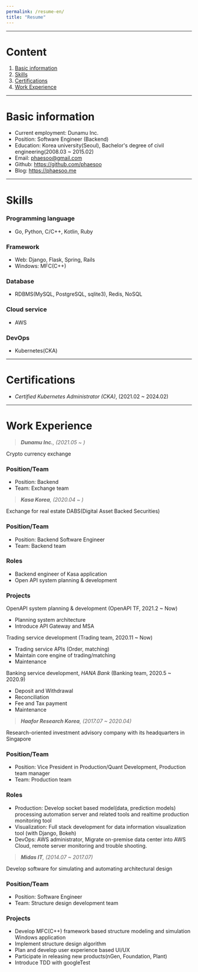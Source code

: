 ```yaml
---
permalink: /resume-en/
title: "Resume"
---
```



---


# Content

1. [Basic information](#basic-information)
1. [Skills](#skills)
1. [Certifications](#certifications)
1. [Work Experience](#work-experience)


---


# Basic information

- Current employment: Dunamu Inc.
- Position: Software Engineer (Backend)
- Education: Korea university(Seoul), Bachelor's degree of civil engineering(2008.03 ~ 2015.02)
- Email: phaesoo@gmail.com
- Github: https://github.com/phaesoo
- Blog: https://phaesoo.me


---


# Skills

### Programming language
- Go, Python, C/C++, Kotlin, Ruby

### Framework
- Web: Django, Flask, Spring, Rails
- Windows: MFC(C++)

### Database
- RDBMS(MySQL, PostgreSQL, sqlite3), Redis, NoSQL

### Cloud service
- AWS

### DevOps
- Kubernetes(CKA)


---


# Certifications

- *Certified Kubernetes Administrator (CKA)*, (2021.02 ~ 2024.02)


---


# Work Experience

> ***Dunamu Inc.**, (2021.05 ~ )*

Crypto currency exchange

### Position/Team
- Position: Backend
- Team: Exchange team


> ***Kasa Korea**, (2020.04 ~ )*

Exchange for real estate DABS(Digital Asset Backed Securities)

### Position/Team
- Position: Backend Software Engineer
- Team: Backend team

### Roles
- Backend engineer of Kasa application
- Open API system planning & development

### Projects
OpenAPI system planning & development (OpenAPI TF,  2021.2 ~ Now)
- Planning system architecture
- Introduce API Gateway and MSA

Trading service development (Trading team, 2020.11 ~ Now)
- Trading service APIs (Order, matching)
- Maintain core engine of trading/matching
- Maintenance 

Banking service development, *HANA Bank* (Banking team, 2020.5 ~ 2020.9)
- Deposit and Withdrawal
- Reconciliation
- Fee and Tax payment
- Maintenance 


> ***Haafor Research Korea**, (2017.07 ~ 2020.04)*

Research-oriented investment advisory company with its headquarters in Singapore

### Position/Team
- Position: Vice President in Production/Quant Development, Production team manager
- Team: Production team

### Roles
- Production: Develop socket based model(data, prediction models) processing automation server and related tools and realtime production monitoring tool
- Visualization: Full stack development for data information visualization tool (with Django, Bokeh)
- DevOps: AWS administrator, Migrate on-premise data center into AWS Cloud, remote server monitoring and trouble shooting.


> ***Midas IT**, (2014.07 ~ 2017.07)*

Develop software for simulating and automating architectural design 

### Position/Team
- Position: Software Engineer
- Team: Structure design development team

### Projects
- Develop MFC(C++) framework based structure modeling and simulation Windows application
- Implement structure design algorithm
- Plan and develop user experience based UI/UX
- Participate in releasing new products(nGen, Foundation, Plant)
- Introduce TDD with googleTest
